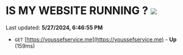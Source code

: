 # IS MY WEBSITE RUNNING ? [![](https://img.shields.io/static/v1?label=Sponsor&message=%E2%9D%A4&logo=GitHub&color=%23fe8e86)](https://github.com/sponsors/Youssef-Lehmam)

Last updated: **5/27/2024, 6:46:55 PM**

- `GET` [https://youssefservice.me](https://youssefservice.me) - **Up** (159ms)
